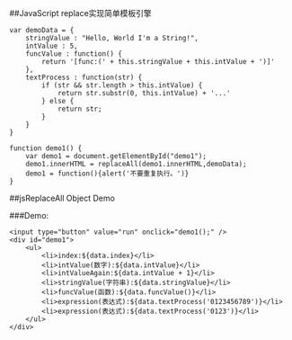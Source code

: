 
##JavaScript replace实现简单模板引擎
  
  
	var demoData = {
		stringValue : "Hello, World I'm a String!",
		intValue : 5,
		funcValue : function() {
			return '[func:(' + this.stringValue + this.intValue + ')]'
		},
		textProcess : function(str) {
			if (str && str.length > this.intValue) {
				return str.substr(0, this.intValue) + '...'
			} else {
				return str;
			}
		}
	}
  
	function demo1() {
		var demo1 = document.getElementById("demo1");
		demo1.innerHTML = replaceAll(demo1.innerHTML,demoData);
		demo1 = function(){alert('不要重复执行。')}
	}
  
	
	
##jsReplaceAll Object Demo
  
###Demo:
  
	<input type="button" value="run" onclick="demo1();" />
	<div id="demo1">
		<ul>
			<li>index:${data.index}</li>
			<li>intValue(数字):${data.intValue}</li>
			<li>intValueAgain:${data.intValue + 1}</li>
			<li>stringValue(字符串):${data.stringValue}</li>
			<li>funcValue(函数):${data.funcValue()}</li>
			<li>expression(表达式):${data.textProcess('0123456789')}</li>
			<li>expression(表达式):${data.textProcess('0123')}</li>
		</ul>
	</div>
  